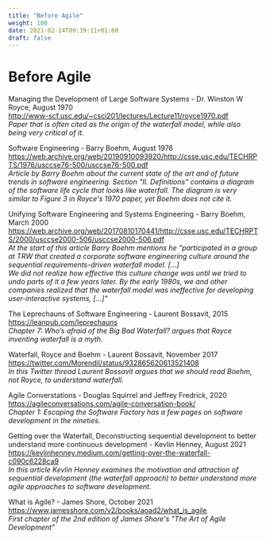 ```yaml
---
title: "Before Agile"
weight: 100
date: 2021-02-14T09:39:11+01:00
draft: false
---
```


# Before Agile

Managing the Development of Large Software Systems - Dr. Winston W Royce, August 1970  
http://www-scf.usc.edu/~csci201/lectures/Lecture11/royce1970.pdf  
*Paper that is often cited as the origin of the waterfall model, while also being very critical of it.*

Software Engineering - Barry Boehm, August 1976  
https://web.archive.org/web/20190910093920/http://csse.usc.edu/TECHRPTS/1976/usccse76-500/usccse76-500.pdf  
*Article by Barry Boehm about the current state of the art and of future trends in software engineering. Section "II. Definitions" contains a diagram of the software life cycle that looks like waterfall. The diagram is very similar to Figure 3 in Royce's 1970 paper, yet Boehm does not cite it.*

Unifying Software Engineering and Systems Engineering - Barry Boehm, March 2000  
https://web.archive.org/web/20170810170441/http://csse.usc.edu/TECHRPTS/2000/usccse2000-506/usccse2000-506.pdf  
*At the start of this article Barry Boehm mentions he "participated in a group at TRW that created a corporate software engineering
culture around the sequential requirements-driven waterfall model. [...]  
We did not realize how effective this culture change was until we tried to undo parts of it a few years later. By the early 1980s, we and other companies realized that the waterfall model was ineffective for developing user-interactive systems, [...]"*

The Leprechauns of Software Engineering - Laurent Bossavit, 2015  
https://leanpub.com/leprechauns  
*Chapter 7: Who’s afraid of the Big Bad Waterfall? argues that Royce inventing waterfall is a myth.*

Waterfall, Royce and Boehm - Laurent Bossavit, November 2017  
https://twitter.com/Morendil/status/932865620613521408  
*In this Twitter thread Laurent Bossavit argues that we should read Boehm, not Royce, to understand waterfall.*

Agile Converstations - Douglas Squirrel and Jeffrey Fredrick, 2020  
https://agileconversations.com/agile-conversation-book/  
*Chapter 1: Escaping the Software Factory has a few pages on software development in the nineties.*

Getting over the Waterfall, Deconstructing sequential development to better understand more continuous development - Kevlin Henney, August 2021  
https://kevlinhenney.medium.com/getting-over-the-waterfall-c090c6228ca9  
*In this article Kevlin Henney examines the motivation and attraction of sequential development (the waterfall approach) to better understand more agile approaches to software development.*

What is Agile? - James Shore, October 2021  
https://www.jamesshore.com/v2/books/aoad2/what_is_agile  
*First chapter of the 2nd edition of James Shore's "The Art of Agile Development"*
